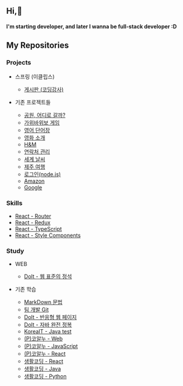 ## Hi,👋
#### I'm starting developer, and later I wanna be full-stack developer :D


## My Repositories
### Projects
- 스프링 (이클립스)
  - [게시판 (코딩강사)](https://github.com/min2oyo/codinggangsa-board)

- 기존 프로젝트들
  - [공원, 어디로 갈까?](https://github.com/Couch-Coders/7th-park-fe)
  - [가위바위보 게임](https://github.com/min2oyo/rps-game)
  - [영어 단어장](https://github.com/min2oyo/voca)
  - [영화 소개](https://github.com/min2oyo/movies)
  - [H&M](https://github.com/min2oyo/hnm)
  - [연락처 관리](https://github.com/min2oyo/phonebook)
  - [세계 날씨](https://github.com/min2oyo/world-weather)
  - [제주 여행](https://github.com/min2oyo/dream-jeju)
  - [로그인(node.js)](https://github.com/min2oyo/login-lecture)
  - [Amazon](https://github.com/min2oyo/amazon)
  - [Google](https://github.com/min2oyo/google)

### Skills
- [React - Router](https://github.com/min2oyo/noona-react-router)
- [React - Redux](https://github.com/min2oyo/noona-react-redux)
- [React - TypeScript](https://github.com/min2oyo/angma-react-typescript)
- [React - Style Components](https://github.com/min2oyo/nomad-style-components)

### Study
- WEB
  - [DoIt - 웹 표준의 정석](https://github.com/min2oyo/doit-web-standard)

- 기존 학습
  - [MarkDown 문법](https://github.com/min2oyo/markdown)
  - [팀 개발 Git](https://github.com/min2oyo/iTshirt)
  - [DoIt - 반응형 웹 페이지](https://github.com/min2oyo/doit-web-responsive)
  - [DoIt - 자바 완전 정복](https://github.com/min2oyo/java-complete-conquest)
  - [KoreaIT - Java test](https://github.com/min2oyo/java-answer)
  - [(P)코알누 - Web](https://github.com/min2oyo/noona-web)
  - [(P)코알누 - JavaScript](https://github.com/min2oyo/noona-js)
  - [(P)코알누 - React](https://github.com/min2oyo/noona-react)
  - [생활코딩 - React](https://github.com/min2oyo/egoing-react)
  - [생활코딩 - Java](https://github.com/min2oyo/egoing-java)
  - [생활코딩 - Python](https://github.com/min2oyo/egoing-python)




<!--
**min2oyo/min2oyo** is a ✨ _special_ ✨ repository because its `README.md` (this file) appears on your GitHub profile.

Here are some ideas to get you started:

- 🔭 I’m currently working on ...
- 🌱 I’m currently learning ...
- 👯 I’m looking to collaborate on ...
- 🤔 I’m looking for help with ...
- 💬 Ask me about ...
- 📫 How to reach me: ...
- 😄 Pronouns: ...
- ⚡ Fun fact: ...
-->
